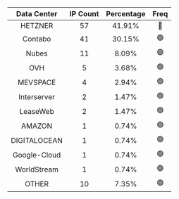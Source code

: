 | Data Center | IP Count | Percentage | Freq |
|:------------:|:--------:|:-----------:|:-----:|
| HETZNER | 57 | 41.91% | 🔴 |
| Contabo | 41 | 30.15% | 🟢 |
| Nubes | 11 | 8.09% | 🟢 |
| OVH | 5 | 3.68% | 🟢 |
| MEVSPACE | 4 | 2.94% | 🟢 |
| Interserver | 2 | 1.47% | 🟢 |
| LeaseWeb | 2 | 1.47% | 🟢 |
| AMAZON | 1 | 0.74% | 🟢 |
| DIGITALOCEAN | 1 | 0.74% | 🟢 |
| Google-Cloud | 1 | 0.74% | 🟢 |
| WorldStream | 1 | 0.74% | 🟢 |
| OTHER | 10 | 7.35% | 🟢 |